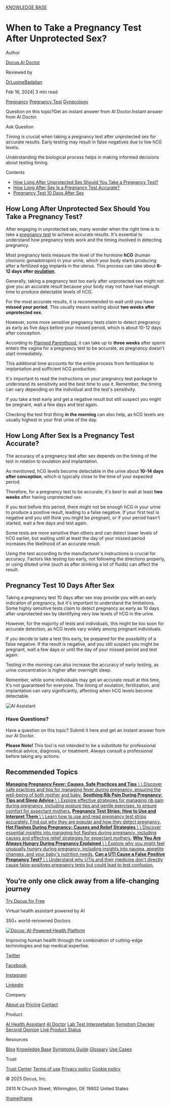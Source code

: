 [KNOWLEDGE BASE](https://docus.ai/knowledge-base)

# When to Take a Pregnancy Test After Unprotected Sex?

Author

[Docus AI Doctor](https://docus.ai/ai-doctor)

Reviewed by

[DrLusineBadalian](https://docus.ai/author/dr-lusine-badalian)

Feb 16, 2024\| 3 min read

[Pregnancy](https://docus.ai/tags/pregnancy) [Pregnancy Test](https://docus.ai/tags/pregnancy-test) [Gynecology](https://docus.ai/tags/gynecology)

Question on this topic?Get an instant answer from AI Doctor.Instant answer from AI Doctor.

Ask Question

Timing is crucial when taking a pregnancy test after unprotected sex for accurate results. Early testing may result in false negatives due to low hCG levels.

Understanding the biological process helps in making informed decisions about testing timing.

Contents

- [How Long After Unprotected Sex Should You Take a Pregnancy Test?](https://docus.ai/knowledge-base/pregnancy-test-after-unprotected-sex#how-long-after-unprotected-sex-should-you-take-a-pregnancy-test)
- [How Long After Sex Is a Pregnancy Test Accurate?](https://docus.ai/knowledge-base/pregnancy-test-after-unprotected-sex#how-long-after-sex-is-a-pregnancy-test-accurate)
- [Pregnancy Test 10 Days After Sex](https://docus.ai/knowledge-base/pregnancy-test-after-unprotected-sex#pregnancy-test-10-days-after-sex)

## How Long After Unprotected Sex Should You Take a Pregnancy Test?

After engaging in unprotected sex, many wonder when the right time is to take a [pregnancy test](https://docus.ai/knowledge-base/pregnancy-test-strips-how-to-use-and-interpret) to achieve accurate results. It's essential to understand how pregnancy tests work and the timing involved in detecting pregnancy.

Most pregnancy tests measure the level of the hormone **hCG** (human chorionic gonadotropin) in your urine, which your body starts producing after a fertilized egg implants in the uterus. This process can take about **6-12 days after [ovulation](https://docus.ai/knowledge-base/decoding-positive-ovulation-test)**.

Generally, taking a pregnancy test too early after unprotected sex might not give you an accurate result because your body may not have had enough time to produce detectable levels of hCG.

For the most accurate results, it is recommended to wait until you have **missed your period**. This usually means waiting about **two weeks after unprotected sex**.

However, some more sensitive pregnancy tests claim to detect pregnancy as early as five days before your missed period, which is about 10-12 days after conception.

According to [Planned Parenthood](https://www.plannedparenthood.org/blog/can-i-take-a-pregnancy-test-right-after-sex#:~:text=It%20can%20take%20up%20to,implant%20itself%20into%20the%20uterus), it can take up to **three weeks** after sperm enters the vagina for a pregnancy test to be accurate, as pregnancy doesn't start immediately.

This additional time accounts for the entire process from fertilization to implantation and sufficient hCG production.

It's important to read the instructions on your pregnancy test package to understand its sensitivity and the best time to use it. Remember, the timing can vary depending on the individual and the test's sensitivity.

If you take a test early and get a negative result but still suspect you might be pregnant, wait a few days and test again.

Checking the test first thing **in the morning** can also help, as hCG levels are usually highest in your first urine of the day.

## How Long After Sex Is a Pregnancy Test Accurate?

The accuracy of a pregnancy test after sex depends on the timing of the test in relation to ovulation and implantation.

As mentioned, hCG levels become detectable in the urine about **10-14 days after conception**, which is typically close to the time of your expected period.

Therefore, for a pregnancy test to be accurate, it's best to wait at least **two weeks** after having unprotected sex.

If you test before this period, there might not be enough hCG in your urine to produce a positive result, leading to a false negative. If your first test is negative and you still think you might be pregnant, or if your period hasn't started, wait a few days and test again.

Some tests are more sensitive than others and can detect lower levels of hCG earlier, but waiting until at least the day of your missed period increases the likelihood of an accurate result.

Using the test according to the manufacturer's instructions is crucial for accuracy. Factors like testing too early, not following the directions properly, or using diluted urine (such as after drinking a lot of fluids) can affect the result.

## Pregnancy Test 10 Days After Sex

Taking a pregnancy test 10 days after sex may provide you with an early indication of pregnancy, but it's important to understand the limitations. Some highly sensitive tests claim to detect pregnancy as early as 10 days after unprotected sex by identifying very low levels of hCG in the urine.

However, for the majority of tests and individuals, this might be too soon for accurate detection, as hCG levels vary widely among pregnant individuals.

If you decide to take a test this early, be prepared for the possibility of a false negative. If the result is negative, and you still suspect you might be pregnant, wait a few days or until the day of your missed period and test again.

Testing in the morning can also increase the accuracy of early testing, as urine concentration is higher after overnight sleep.

Remember, while some individuals may get an accurate result at this time, it's not guaranteed for everyone. The timing of ovulation, fertilization, and implantation can vary significantly, affecting when hCG levels become detectable.

![AI Assistant](https://docus.ai/images/small-assistant.png)

### Have Questions?

Have a question on this topic? Submit it here and get an instant answer from our AI Doctor.

**Please Note!** This tool is not intended to be a substitute for professional medical advice, diagnosis, or treatment. Always consult a professional before taking any actions.

## Recommended Topics

[**Managing Pregnancy Fever: Causes, Safe Practices and Tips** \\
\\
Discover safe practices and tips for managing fever during pregnancy, ensuring the well-being of both mother and baby.](https://docus.ai/knowledge-base/managing-pregnancy-fever) [**Soothing Rib Pain During Pregnancy: Tips and Sleep Advice** \\
\\
Explore effective strategies for managing rib pain during pregnancy, including posture tips and gentle exercises, to ensure comfort for expectant mothers.](https://docus.ai/knowledge-base/rib-pain-during-pregnancy-tips-and-sleep-advice) [**Pregnancy Test Strips: How to Use and Interpret Them** \\
\\
Learn how to use and read pregnancy test strips accurately. Find out why they are popular and how they detect pregnancy.](https://docus.ai/knowledge-base/pregnancy-test-strips-how-to-use-and-interpret) [**Hot Flashes During Pregnancy: Causes and Relief Strategies** \\
\\
Discover essential insights into managing hot flashes during pregnancy, including causes and effective relief strategies for expectant mothers.](https://docus.ai/knowledge-base/hot-flashes-during-pregnancy-causes-and-relief-strategies) [**Why You Are Always Hungry During Pregnancy Explained** \\
\\
Explore why you might feel unusually hungry during pregnancy, including insights into nausea, appetite changes, and your baby's nutrition needs.](https://docus.ai/knowledge-base/hungry-during-pregnancy-explained) [**Can a UTI Cause a False Positive Pregnancy Test?** \\
\\
Understand why UTIs and their medicine don't directly cause false-positives pregnancy tests but could lead to test confusion.](https://docus.ai/knowledge-base/can-uti-cause-false-positive-pregnancy-test)

## You’re only one click away from a life-changing journey

[Try Docus for Free](https://my.docus.ai/auth/signup)

Virtual health assistant powered by AI

350+ world-renowned Doctors

[![Docus: AI-Powered Health Platform](https://docus.ai/docus-dark-logo.svg)](https://docus.ai/)

Improving human health through the combination of cutting-edge technologies and top medical expertise.

[Twitter](https://twitter.com/docus_ai)

[Facebook](https://www.facebook.com/docusai)

[Instagram](https://www.instagram.com/docus.ai/)

[Linkedin](https://www.linkedin.com/company/docusai/)

Company

[About us](https://docus.ai/about-us) [Pricing](https://docus.ai/pricing) [Contact](https://docus.ai/contact)

Product

[AI Health Assistant](https://docus.ai/ai-health-assistant) [AI Doctor](https://docus.ai/ai-doctor) [Lab Test Interpretation](https://docus.ai/lab-test-interpretation) [Symptom Checker](https://docus.ai/symptom-checker) [Second Opinion](https://docus.ai/second-opinion) [Live Product Status](https://docus.statuspage.io/)

Resources

[Blog](https://docus.ai/blog) [Knowledge Base](https://docus.ai/knowledge-base) [Symptoms Guide](https://docus.ai/symptoms-guide) [Glossary](https://docus.ai/glossary) [Use Cases](https://docus.ai/use-cases)

Trust

[Trust Center](https://trust.docus.ai/) [Terms of use](https://docus.ai/terms-of-use) [Privacy policy](https://docus.ai/privacy-policy) [Cookie policy](https://docus.ai/cookie-policy)

© 2025 Docus, Inc.

2810 N Church Street, Wilmington, DE 19802 United States

[iframe](https://td.doubleclick.net/td/ga/rul?tid=G-C1NR4HEC74&gacid=1643752528.1741382382&gtm=45je5362v874030715z8849365654za200zb849365654&dma=0&gcs=G1--&gcd=13l3l3R3l5l1&npa=0&pscdl=noapi&aip=1&fledge=1&frm=0&tag_exp=102015666~102067808~102482433~102539968~102587591~102640600~102717422~102788824&z=1356470470)[iframe](https://td.doubleclick.net/td/rul/11076298198?random=1741382381788&cv=11&fst=1741382381788&fmt=3&bg=ffffff&guid=ON&async=1&gtm=45je5362v874030715z8849365654za200zb849365654&gcd=13l3l3R3l5l1&dma=0&tag_exp=102015666~102067808~102482433~102539968~102587591~102640600~102717422~102788824&u_w=1280&u_h=1024&url=https%3A%2F%2Fdocus.ai%2Fknowledge-base%2Fpregnancy-test-after-unprotected-sex&hn=www.googleadservices.com&frm=0&tiba=When%20to%20Take%20a%20Pregnancy%20Test%20After%20Unprotected%20Sex%3F&npa=0&pscdl=noapi&auid=200171122.1741382382&uaa=&uab=&uafvl=&uamb=0&uam=&uap=&uapv=&uaw=0&fledge=1&data=event%3Dgtag.config)